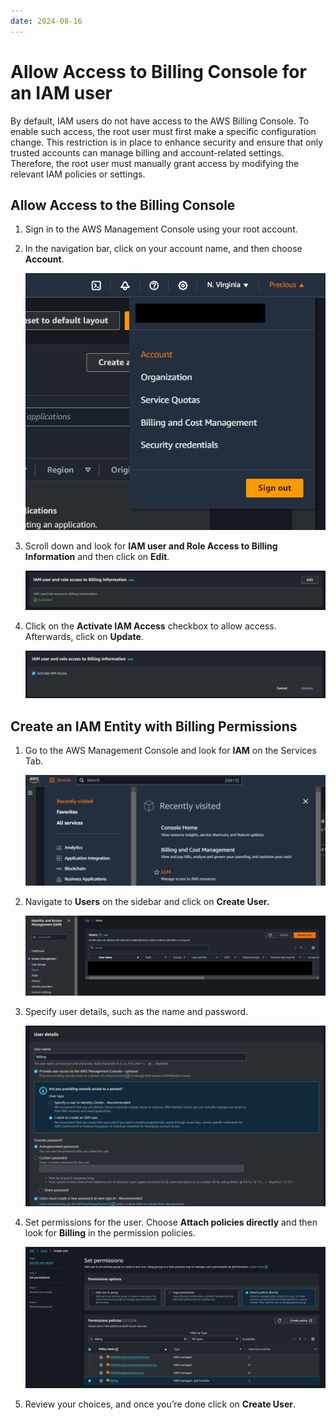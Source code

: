 ```yaml
---
date: 2024-08-16
---
```


# **Allow Access to Billing Console for an IAM user**

By default, IAM users do not have access to the AWS Billing Console. To enable such access, the root user must first make a specific configuration change. This restriction is in place to enhance security and ensure that only trusted accounts can manage billing and account-related settings. Therefore, the root user must manually grant access by modifying the relevant IAM policies or settings.

## **Allow Access to the Billing Console**

1. Sign in to the AWS Management Console using your root account.
2. In the navigation bar, click on your account name, and then choose **Account**.

   ![navigation to account](img/1.png)

3. Scroll down and look for **IAM user and Role Access to Billing Information** and then click on **Edit**.

   ![access to billing information UI](img/2.png)

4. Click on the **Activate IAM Access** checkbox to allow access. Afterwards, click on **Update**.

   ![billing access activation UI](img/3.png)

## **Create an IAM Entity with Billing Permissions**

1. Go to the AWS Management Console and look for **IAM** on the Services Tab.

   ![aws management console](img/4.png)

2. Navigate to **Users** on the sidebar and click on **Create User.**

   ![user creation](img/5.png)

3. Specify user details, such as the name and password.

   ![user details](img/6.png)

4. Set permissions for the user. Choose **Attach policies directly** and then look for **Billing** in the permission policies.

   ![user policies](img/7.png)

5. Review your choices, and once you’re done click on **Create User**.

